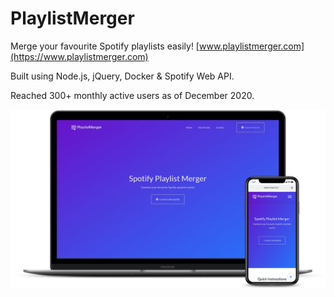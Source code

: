 # PlaylistMerger

Merge your favourite Spotify playlists easily! [www.playlistmerger.com](https://www.playlistmerger.com)

Built using Node.js, jQuery, Docker & Spotify Web API.

Reached 300+ monthly active users as of December 2020.

![alt text](./img/mockup.png)
